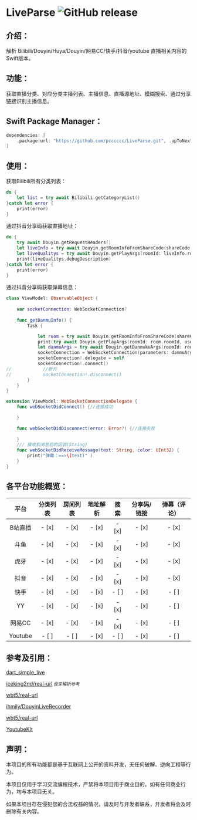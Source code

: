 # LiveParse ![GitHub release](https://img.shields.io/badge/release-v1.2.7-green.svg)

## 介绍： 

解析 Bilibili/Douyin/Huya/Douyin/网易CC/快手/抖音/youtube 直播相关内容的Swift版本。

## 功能：

获取直播分类、对应分类主播列表、主播信息、直播源地址、模糊搜索、通过分享链接识别主播信息。

## Swift Package Manager：
```swift
dependencies: [
    .package(url: "https://github.com/pcccccc/LiveParse.git", .upToNextMajor(from:"1.2.7"))
]
```
## 使用：

获取Bilibili所有分类列表：

```swift
do {
    let list = try await Bilibili.getCategoryList()
}catch let error {
    print(error)
}
```

通过抖音分享码获取直播地址：

```swift
do {
    try await Douyin.getRequestHeaders()
    let liveInfo = try await Douyin.getRoomInfoFromShareCode(shareCode: "2- #在抖音，记录美好生活#【交个朋友直播间】正在直播，来和我一起支持Ta吧。复制下方链接，打开【抖音】，直接观看直播！ https://v.douyin.com/i8rhQQ2t/ 2@4.com 12/18")
    let liveQualitys = try await Douyin.getPlayArgs(roomId: liveInfo.roomId, userId: nil)
    print(liveQualitys.debugDescription)
}catch let error {
    print(error)
}
```

通过抖音分享码获取弹幕信息：

```swift
class ViewModel: ObservableObject {
    
    var socketConnection: WebSocketConnection?
    
    func getDanmuInfo() {
        Task {

            let room = try await Douyin.getRoomInfoFromShareCode(shareCode: "2- #在抖音，记录美好生活#【中标标院】正在直播，来和我一起支持Ta吧。复制下方链接，打开【抖音】，直接观看直播！ https://v.douyin.com/i8gXjg1D/ 4@0.com 08/22")
            print(try await Douyin.getPlayArgs(roomId: room.roomId, userId: room.userId))
            let danmuArgs = try await Douyin.getDanmukuArgs(roomId: room.roomId)
            socketConnection = WebSocketConnection(parameters: danmuArgs.0, headers: danmuArgs.1, liveType: room.liveType)
            socketConnection!.delegate = self
            socketConnection!.connect()
//            //断开
//            socketConnection!.disconnect()
        }
    }
}

extension ViewModel: WebSocketConnectionDelegate {
    func webSocketDidConnect() {//连接成功
        
    }

    func webSocketDidDisconnect(error: Error?) {//连接失败
        
    }
    /// 接收到消息后的回调(String)
    func webSocketDidReceiveMessage(text: String, color: UInt32) {
        print("弹幕：==>\(text)" )
    }
}
```

## 各平台功能概览：

|  平台   | 分类列表 | 房间列表 | 地址解析 | 搜索  | 分享码/链接 | 弹幕（评论） |
| :-----: | :------: | :------: | :------: | :---: | :---------: | :----------: |
| B站直播 |  - [x]   |  - [x]   |  - [x]   | - [x] |    - [x]    |    - [x]     |
|  斗鱼   |  - [x]   |  - [x]   |  - [x]   | - [x] |    - [x]    |    - [x]     |
|  虎牙   |  - [x]   |  - [x]   |  - [x]   | - [x] |    - [x]    |    - [x]     |
|  抖音   |  - [x]   |  - [x]   |  - [x]   | - [x] |    - [x]    |    - [x]     |
|  快手   |  - [x]   |  - [x]   |  - [x]   | - [ ] |    - [x]    |    - [ ]     |
|   YY    |  - [x]   |  - [x]   |  - [x]   | - [x] |    - [x]    |    - [ ]     |
| 网易CC  |  - [x]   |  - [x]   |  - [x]   | - [x] |    - [x]    |    - [ ]     |
| Youtube |  - [ ]   |  - [ ]   |  - [x]   | - [ ] |    - [x]    |    - [ ]     |




## 参考及引用：

[dart_simple_live](https://github.com/xiaoyaocz/dart_simple_live/) 

[iceking2nd/real-url](https://github.com/iceking2nd/real-url) `虎牙解析参考`

[wbt5/real-url](https://github.com/wbt5/real-url)

[ihmily/DouyinLiveRecorder](https://github.com/ihmily/DouyinLiveRecorder)

[wbt5/real-url](https://github.com/wbt5/real-url)

[YoutubeKit](https://github.com/alexeichhorn/YouTubeKit)

## 声明：

本项目的所有功能都是基于互联网上公开的资料开发，无任何破解、逆向工程等行为。

本项目仅用于学习交流编程技术，严禁将本项目用于商业目的。如有任何商业行为，均与本项目无关。

如果本项目存在侵犯您的合法权益的情况，请及时与开发者联系，开发者将会及时删除有关内容。
